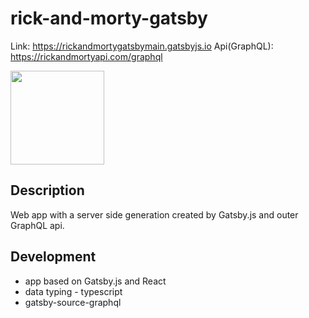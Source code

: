 # rick-and-morty-gatsby
Link: https://rickandmortygatsbymain.gatsbyjs.io
Api(GraphQL): https://rickandmortyapi.com/graphql

<img src="https://user-images.githubusercontent.com/56224288/201010054-89904155-c630-491d-b669-13001f90b1a4.jpg" height="150">

## Description
Web app with a server side generation created by Gatsby.js and outer GraphQL api.

## Development
* app based on Gatsby.js and React
* data typing - typescript
* gatsby-source-graphql

